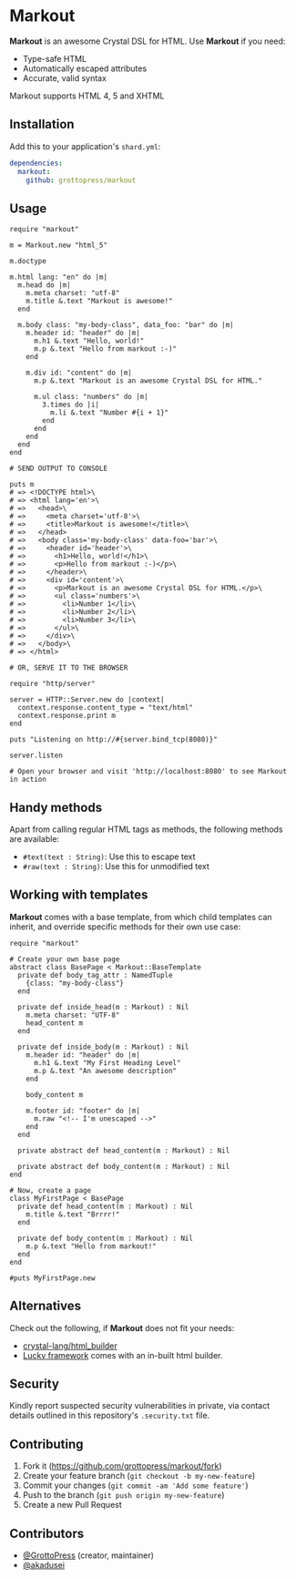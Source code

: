 # Markout

**Markout** is an awesome Crystal DSL for HTML. Use **Markout** if you need:

- Type-safe HTML
- Automatically escaped attributes
- Accurate, valid syntax

Markout supports HTML 4, 5 and XHTML

## Installation

Add this to your application's `shard.yml`:

```yaml
dependencies:
  markout:
    github: grottopress/markout
```

## Usage

```crystal
require "markout"

m = Markout.new "html_5"

m.doctype

m.html lang: "en" do |m|
  m.head do |m|
    m.meta charset: "utf-8"
    m.title &.text "Markout is awesome!"
  end

  m.body class: "my-body-class", data_foo: "bar" do |m|
    m.header id: "header" do |m|
      m.h1 &.text "Hello, world!"
      m.p &.text "Hello from markout :-)"
    end

    m.div id: "content" do |m|
      m.p &.text "Markout is an awesome Crystal DSL for HTML."

      m.ul class: "numbers" do |m|
        3.times do |i|
          m.li &.text "Number #{i + 1}"
        end
      end
    end
  end
end

# SEND OUTPUT TO CONSOLE

puts m
# => <!DOCTYPE html>\
# => <html lang='en'>\
# =>   <head>\
# =>     <meta charset='utf-8'>\
# =>     <title>Markout is awesome!</title>\
# =>   </head>
# =>   <body class='my-body-class' data-foo='bar'>\
# =>     <header id='header'>\
# =>       <h1>Hello, world!</h1>\
# =>       <p>Hello from markout :-)</p>\
# =>     </header>\
# =>     <div id='content'>\
# =>       <p>Markout is an awesome Crystal DSL for HTML.</p>\
# =>       <ul class='numbers'>\
# =>         <li>Number 1</li>\
# =>         <li>Number 2</li>\
# =>         <li>Number 3</li>\
# =>       </ul>\
# =>     </div>\
# =>   </body>\
# => </html>

# OR, SERVE IT TO THE BROWSER

require "http/server"

server = HTTP::Server.new do |context|
  context.response.content_type = "text/html"
  context.response.print m
end

puts "Listening on http://#{server.bind_tcp(8080)}"

server.listen

# Open your browser and visit 'http://localhost:8080' to see Markout in action
```

## Handy methods

Apart from calling regular HTML tags as methods, the following methods are available:

- `#text(text : String)`: Use this to escape text
- `#raw(text : String)`: Use this for unmodified text

## Working with templates

**Markout** comes with a base template, from which child templates can inherit, and override specific methods for their own use case:

```crystal
require "markout"

# Create your own base page
abstract class BasePage < Markout::BaseTemplate
  private def body_tag_attr : NamedTuple
    {class: "my-body-class"}
  end

  private def inside_head(m : Markout) : Nil
    m.meta charset: "UTF-8"
    head_content m
  end

  private def inside_body(m : Markout) : Nil
    m.header id: "header" do |m|
      m.h1 &.text "My First Heading Level"
      m.p &.text "An awesome description"
    end

    body_content m

    m.footer id: "footer" do |m|
      m.raw "<!-- I'm unescaped -->"
    end
  end

  private abstract def head_content(m : Markout) : Nil

  private abstract def body_content(m : Markout) : Nil
end

# Now, create a page
class MyFirstPage < BasePage
  private def head_content(m : Markout) : Nil
    m.title &.text "Brrrr!"
  end

  private def body_content(m : Markout) : Nil
    m.p &.text "Hello from markout!"
  end
end

#puts MyFirstPage.new
```

## Alternatives

Check out the following, if **Markout** does not fit your needs:

- [crystal-lang/html_builder](https://github.com/crystal-lang/html_builder)
- [Lucky framework](https://luckyframework.org/guides/rendering-html/) comes with an in-built html builder.

## Security

Kindly report suspected security vulnerabilities in private, via contact details outlined in this repository's `.security.txt` file.

## Contributing

1. Fork it (<https://github.com/grottopress/markout/fork>)
2. Create your feature branch (`git checkout -b my-new-feature`)
3. Commit your changes (`git commit -am 'Add some feature'`)
4. Push to the branch (`git push origin my-new-feature`)
5. Create a new Pull Request

## Contributors

- [@GrottoPress](https://github.com/grottopress) (creator, maintainer)
- [@akadusei](https://github.com/akadusei)
